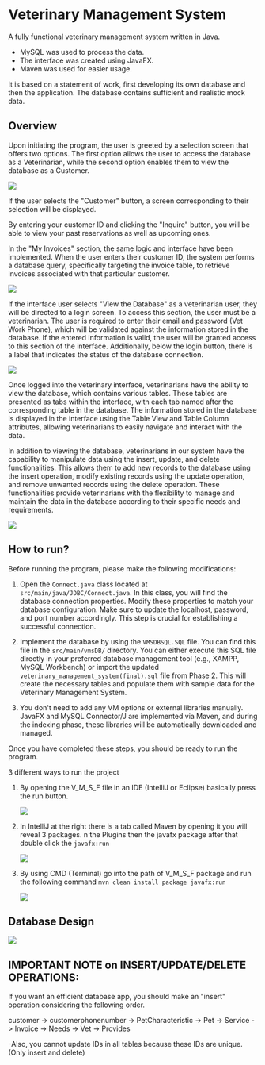 # Veterinary Management System
A fully functional veterinary management system written in Java.
* MySQL was used to process the data.
* The interface was created using JavaFX.
* Maven was used for easier usage.

It is based on a statement of work, first developing its own database and then the application. The database contains sufficient and realistic mock data.

## Overview

Upon initiating the program, the user is greeted by a selection screen that offers two options. The first option allows the user to access the database as a Veterinarian, while the second option enables them to view the database as a Customer.

![](assets/img.png)

If the user selects the "Customer" button, a screen corresponding to their selection will be displayed.

By entering your customer ID and clicking the "Inquire" button, you will be able to view your past reservations as well as upcoming ones.

In the "My Invoices" section, the same logic and interface have been implemented. When the user enters their customer ID, the system performs a database query, specifically targeting the invoice table, to retrieve invoices associated with that particular customer.

![](assets/img_1.png)

If the interface user selects "View the Database" as a veterinarian user, they will be directed to a login screen. To access this section, the user must be a veterinarian. The user is required to enter their email and password (Vet Work Phone), which will be validated against the information stored in the database. If the entered information is valid, the user will be granted access to this section of the interface. Additionally, below the login button, there is a label that indicates the status of the database connection.

![](assets/img_2.png)

Once logged into the veterinary interface, veterinarians have the ability to view the database, which contains various tables. These tables are presented as tabs within the interface, with each tab named after the corresponding table in the database. The information stored in the database is displayed in the interface using the Table View and Table Column attributes, allowing veterinarians to easily navigate and interact with the data.

In addition to viewing the database, veterinarians in our system have the capability to manipulate data using the insert, update, and delete functionalities. This allows them to add new records to the database using the insert operation, modify existing records using the update operation, and remove unwanted records using the delete operation. These functionalities provide veterinarians with the flexibility to manage and maintain the data in the database according to their specific needs and requirements.

![](assets/img_3.png)

## How to run?

Before running the program, please make the following modifications:

1. Open the `Connect.java` class located at `src/main/java/JDBC/Connect.java`. In this class, you will find the database connection properties. Modify these properties to match your database configuration. Make sure to update the localhost, password, and port number accordingly. This step is crucial for establishing a successful connection.

2. Implement the database by using the `VMSDBSQL.SQL` file. You can find this file in the `src/main/vmsDB/` directory. You can either execute this SQL file directly in your preferred database management tool (e.g., XAMPP, MySQL Workbench) or import the updated `veterinary_management_system(final).sql` file from Phase 2. This will create the necessary tables and populate them with sample data for the Veterinary Management System.

3. You don't need to add any VM options or external libraries manually. JavaFX and MySQL Connector/J are implemented via Maven, and during the indexing phase, these libraries will be automatically downloaded and managed.

Once you have completed these steps, you should be ready to run the program.

 3 different ways to run the project

1. By opening the V_M_S_F file in an IDE (IntelliJ or Eclipse) basically press the run button.
   
   ![](assets/way-1.png)
   
2. In IntelliJ at the right there is a tab called Maven by opening it you will reveal 3 packages.
   n the Plugins then the javafx package after that double click the `javafx:run`
   
   ![](assets/way-2.png)
   
3. By using CMD (Terminal) go into the path of V_M_S_F package and run the following command
   ``mvn clean install package javafx:run``
   
   ![](assets/way-3.png)

## Database Design

![](assets/db.png)

## IMPORTANT NOTE on INSERT/UPDATE/DELETE OPERATIONS:

If you want an efficient database app, you should make an "insert" operation considering the following order.

customer -> customerphonenumber -> PetCharacteristic -> Pet ->  Service -> Invoice -> Needs -> Vet -> Provides

-Also, you cannot update IDs in all tables because these IDs are unique.(Only insert and delete)
